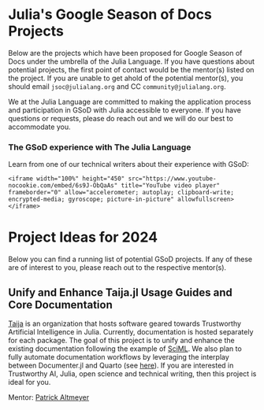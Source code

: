 # Julia's Google Season of Docs Projects

Below are the projects which have been proposed for Google Season of Docs under the umbrella of the Julia Language. If you have questions about potential projects, the first point of contact would be the mentor(s) listed on the project. If you are unable to get ahold of the potential mentor(s), you should email `jsoc@julialang.org` and CC `community@julialang.org`.

We at the Julia Language are committed to making the application process and participation in GSoD with Julia accessible to everyone. If you have questions or requests, please do reach out and we will do our best to accommodate you.

### The GSoD experience with The Julia Language

Learn from one of our technical writers about their experience with GSoD:
~~~
<iframe width="100%" height="450" src="https://www.youtube-nocookie.com/embed/6s9J-ObQaAs" title="YouTube video player" frameborder="0" allow="accelerometer; autoplay; clipboard-write; encrypted-media; gyroscope; picture-in-picture" allowfullscreen></iframe>
~~~

# Project Ideas for 2024

Below you can find a running list of potential GSoD projects. If any of these are of interest to you, please reach out to the respective mentor(s).

## Unify and Enhance Taija.jl Usage Guides and Core Documentation

[Taija](https://github.com/JuliaTrustworthyAI) is an organization that hosts software geared towards Trustworthy Artificial Intelligence in Julia. Currently, documentation is hosted separately for each package. The goal of this project is to unify and enhance the existing documentation following the example of [SciML](https://docs.sciml.ai/Overview/stable/). We also plan to fully automate documentation workflows by leveraging the interplay between Documenter.jl and Quarto (see [here](https://forem.julialang.org/kellertuer/render-quarto-tutorials-in-documenterjl-with-github-actions-3fo)). If you are interested in Trustworthy AI, Julia, open science and technical writing, then this project is ideal for you. 

Mentor: [Patrick Altmeyer](https://github.com/kdpsingh)
